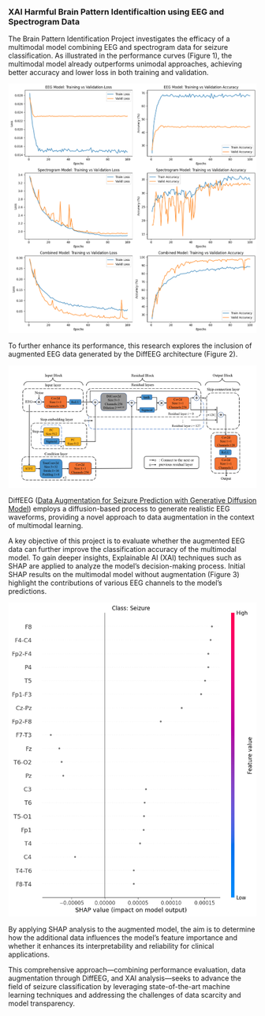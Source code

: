 ### XAI Harmful Brain Pattern Identificaltion using EEG and Spectrogram Data

The Brain Pattern Identification Project investigates the efficacy of a multimodal model combining EEG and spectrogram data for seizure classification. As illustrated in the performance curves (Figure 1), the multimodal model already outperforms unimodal approaches, achieving better accuracy and lower loss in both training and validation.


![Multimodal Model Performance without augmented data](root/github_imgs/model_performance.png)

 To further enhance its performance, this research explores the inclusion of augmented EEG data generated by the DiffEEG architecture (Figure 2).
 
 ![DiffEEG Architecture](root/github_imgs/diffEEG.png)
 
 
DiffEEG  ([Data Augmentation for Seizure Prediction
with Generative Diffusion Model](https://arxiv.org/pdf/2306.08256)) employs a diffusion-based process to generate realistic EEG waveforms, providing a novel approach to data augmentation in the context of multimodal learning. 

A key objective of this project is to evaluate whether the augmented EEG data can further improve the classification accuracy of the multimodal model. To gain deeper insights, Explainable AI (XAI) techniques such as SHAP are applied to analyze the model’s decision-making process. Initial SHAP results on the multimodal model without augmentation (Figure 3) highlight the contributions of various EEG channels to the model’s predictions. 

 ![SHAP on Multimodal Data without Augmented EEG data](root/github_imgs/SHAP_MULTIMODAL_1.png)

By applying SHAP analysis to the augmented model, the aim is to determine how the additional data influences the model’s feature importance and whether it enhances its interpretability and reliability for clinical applications.

This comprehensive approach—combining performance evaluation, data augmentation through DiffEEG, and XAI analysis—seeks to advance the field of seizure classification by leveraging state-of-the-art machine learning techniques and addressing the challenges of data scarcity and model transparency.